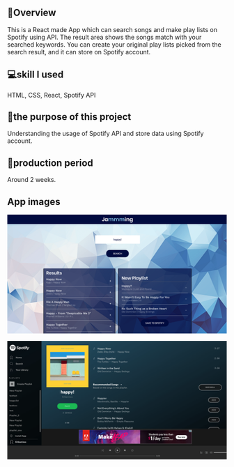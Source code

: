 ## 📖Overview
This is a React made App which can search songs and make play lists on Spotify using API. The result area shows the songs match with your searched keywords. You can create your original play lists picked from the search result, and it can store on  Spotify account.

## 💻skill I used
HTML, CSS, React, Spotify API

## 📅the purpose of this project
Understanding the usage of Spotify API and store data using Spotify account.

## 😤production period
Around 2 weeks.

## App images
![App image](https://raw.githubusercontent.com/EriMiwa/jammming/master/src/Components/App/AppImg01.png
 "App image")
 
![App image02](https://raw.githubusercontent.com/EriMiwa/jammming/master/src/Components/App/AppImg02.png
 "App image02")
